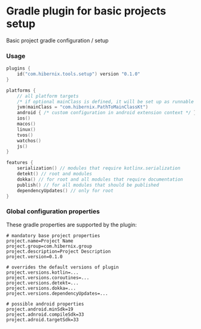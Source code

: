 # Gradle plugin for basic projects setup

Basic project gradle configuration / setup

### Usage

```kotlin
plugins {
    id("com.hibernix.tools.setup") version "0.1.0"
}

platforms {
    // all platform targets
    /* if optional mainClass is defined, it will be set up as runnable java app and will bundle all dependencies into the (fat)jar */
    jvm(mainClass = "com.hibernix.PathToMainClassKt")
    android { /* custom configuration in android extension context */ }
    ios()
    macos()
    linux()
    tvos()
    watchos()
    js()
}

features {
    serialization() // modules that require kotlinx.serialization
    detekt() // root and modules
    dokka() // for root and all modules that require documentation
    publish() // for all modules that should be published
    dependencyUpdates() // only for root
}
```

### Global configuration properties

These gradle properties are supported by the plugin:
```properties
# mandatory base project properties
project.name=Project Name
project.group=com.hibernix.group
project.description=Project Description
project.version=0.1.0

# overrides the default versions of plugin
project.versions.kotlin=...
project.versions.coroutines=...
project.versions.detekt=...
project.versions.dokka=...
project.versions.dependencyUpdates=...

# possible android properties
project.android.minSdk=19
project.adnroid.compileSdk=33
project.adroid.targetSdk=33
```
